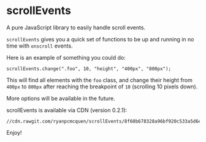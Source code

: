 # scrollEvents
A pure JavaScript library to easily handle scroll events.

`scrollEvents` gives you a quick set of functions to be up and running in no time with `onscroll` events.

Here is an example of something you could do:

    scrollEvents.change(".foo", 10, "height", "400px", "800px");

This will find all elements with the `foo` class, and change their height from `400px` to `800px` after reaching the breakpoint of `10` (scrolling 10 pixels down).

More options will be available in the future.

scrollEvents is available via CDN (version 0.2.1):

    //cdn.rawgit.com/ryanpcmcquen/scrollEvents/8f60b678328a96bf920c533a5d6ebc8528ca7c67/scrollEvents.js

Enjoy!
